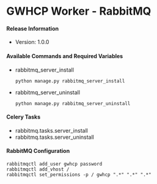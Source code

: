 # GWHCP Worker - RabbitMQ #

#### Release Information ####

* Version: 1.0.0

#### Available Commands and Required Variables ####
  
* rabbitmq_server_install

    `python manage.py rabbitmq_server_install`

* rabbitmq_server_uninstall

    `python manage.py rabbitmq_server_uninstall`

#### Celery Tasks ####

* rabbitmq.tasks.server_install
* rabbitmq.tasks.server_uninstall

#### RabbitMQ Configuration ####

```
rabbitmqctl add_user gwhcp password
rabbitmqctl add_vhost /
rabbitmqctl set_permissions -p / gwhcp ".*" ".*" ".*"
```